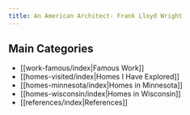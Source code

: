 ```yaml
---
title: An American Architect- Frank Lloyd Wright
---
```



## Main Categories

* [[work-famous/index|Famous Work]]
* [[homes-visited/index|Homes I Have Explored]]
* [[homes-minnesota/index|Homes in Minnesota]]
* [[homes-wisconsin/index|Homes in Wisconsin]]
* [[references/index|References]]
